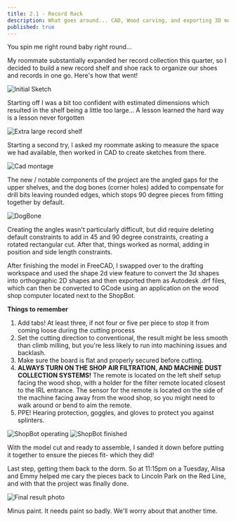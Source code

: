```yaml
---
title: 2.1 - Record Rack
description: What goes around... CAD, Wood carving, and exporting 3D models to 2D vectors for laser cutting or CNC
published: true
---
```


You spin me right round baby right round...

My roommate substantially expanded her record collection this quarter, so I decided to build a new record shelf and shoe
rack
to organize our shoes and records in one go. Here's how that went!

![Initial Sketch](https://lh3.googleusercontent.com/pw/AP1GczP6v2wKb6YQ41SIyKmiGOK_XHiBi5BT8PhaqEnmwa76MqH8wQQizem0Piasuz9M_R3QtuVYCJJFCs8-3_za2BRFo_JYuySXsQYueNzTf-NaK0mviGpimlfwttXrhd9rnSOCEgPyFvQQQyO5ATo04ivLZA=w1272-h1272-s-no)

Starting off I was a bit too confident with estimated dimensions which resulted in the shelf being a little too large...
A lesson learned the hard way is a lesson never forgotten

![Extra large record shelf](https://lh3.googleusercontent.com/pw/AP1GczMXioodO-DNXSwntlGfGLMO8wATz8oduRPssjyM6ckyAnFybdeZq2aSHYdX_3bQxaoVy0UCEiTYt5IxnKIL_DXnohDnn8EEf9qkEoZevPku49H8WUTGsBx8Rx3T40mlSk4oveazLdVzYVob3w0j6pg60g=w1330-h748-s-no)

Starting a second try, I asked my roommate asking to measure the space we had available, then worked in
CAD to create sketches from there.

![Cad montage](https://lh3.googleusercontent.com/pw/AP1GczNhUHkG1MWfIBQ8bGr5ovCXfqUwpo2WTnIyWhbkrt4xxuHp_Sr63qQOxvkwTEzs7FmTXgNZU4NizM6AcsmCJj-q32dUWmlJE8-kKDlMv7i1hrDtOZUOViTZAAcyikwjkK_7Bsam3KGkrjiVg7A7wpxDog=w600-h338-s-no)

The new / notable components of the project are the angled gaps for the upper shelves, and the dog bones (corner
holes) added to compensate for drill bits leaving rounded edges, which stops 90 degree pieces from fitting together by
default.

![DogBone](https://lh3.googleusercontent.com/pw/AP1GczNUZbjWcQ6j7YsUU1tkVvltrdkRFDgsU7hN3q7g4tKq42y_gklhzkONDHoHxK_Ieoa0AzRLFM4x0zrlMs-g6SurJzHpQzg_OggWmZMb2v1gZDJELdeP2OuO0qflUtthzZXwpmRf4CkcEkyqxcbwQVrW8A=w870-h628-s-no)

Creating the angles wasn't particularly difficult, but did require deleting default constraints to add in 45 and 90
degree constraints, creating a rotated rectangular cut.
After that, things worked as normal, adding in position and side length constraints.

After finishing the model in FreeCAD, I swapped over to the drafting workspace and used the shape 2d view feature
to convert the 3d shapes into orthographic 2D shapes and then exported them as Autodesk .drf files, which can then be
converted to GCode using an application on the wood shop computer located next to the ShopBot.

**Things to remember**

1. Add tabs! At least three, if not four or five per piece to stop it from coming loose during the cutting process
2. Set the cutting direction to conventional, the result might be less smooth than climb milling, but you're less likely
   to run into machining issues and backlash.
3. Make sure the board is flat and properly secured before cutting.
3. **ALWAYS TURN ON THE SHOP AIR FILTRATION, AND MACHINE DUST COLLECTION SYSTEMS!** The remote is located on the left shelf setup facing the wood shop, with a holder for the filter remote located closest to the IRL entrance. The sensor for the remote is located on the side of the machine facing away from the wood shop, so you might need to walk around or bend to aim the remote.
4. PPE! Hearing protection, goggles, and gloves to protect you against splinters. 

![ShopBot operating](https://lh3.googleusercontent.com/pw/AP1GczNoL9I-9JiPMwhRaI87FzbZg0ZvDaEvdc0Jz997apLC2ZYtDflaYGGgmU0ZGU1hUMDUdNG5PZHd5sJ5F_rjP7Ib74NXbtleR_jA4PheVtQafzka5HgKoPiwE8mNnlqkiDSENySlfFEfyxL44LgfpqBt1Q=w1404-h790-s-no)
![ShopBot finished](https://lh3.googleusercontent.com/pw/AP1GczP5RCB19KZBrkzXTCPJNDhEWIOzySu7A2lT--xQa7CThRglvpBXMESyubS2sd5bqb-4l7MLwLq4s_s-8kgAY1cJj-bZ9WJIOIzVCnHppbbG10QKAGoUYfvyfQBtr1mVar2BLB89LPhL4BBpUJY4lRZHhQ=w1404-h790-s-no)

With the model cut and ready to assemble, I sanded it down before putting it together to ensure the pieces fit- which they did!

Last step, getting them back to the dorm. So at 11:15pm on a Tuesday, Alisa and Emmy helped me cary the pieces back to Lincoln Park on the Red Line, and with that the project was finally done.

![Final result photo](https://lh3.googleusercontent.com/pw/AP1GczO2jVua0mkEaG1N4NCCosHkd4JNDDe0tJdNoR76Pk_HvRLlrg2ZdHdo5D2z8y5S_BHTDkuxM2LJLl3rVX29vMa1DJzErmctbA3QWSPSdOrTSbxFGELG7e-wdKkWThHfVTE8O4GscFnMd-uAZMuuLvgWJA=w1272-h1018-s-no)

Minus paint. It needs paint so badly. We'll worry about that another time.